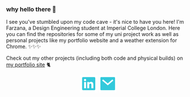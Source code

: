 ### why hello there 👋

I see you've stumbled upon my code cave - it's nice to have you here! I'm Farzana, a Design Engineering student at Imperial College London. Here you can find the repositories for some of my uni project work as well as personal projects like my portfolio website and a weather extension for Chrome. ✨✨✨

<!--🎹 I'm currently working on developing an app that animates virtual hands based on inputted music scores in Unity 🎹-->

Check out my other projects (including both code and physical builds) on [my portfolio site](https://www.farzanazainal.com) 🐈

<p align="center">
    <a href="https://www.linkedin.com/in/farzana-zainal/" alt="Linkedin"><img src="/img/linkedin-box-fill.svg"></a>
    <a href="mailto:farzana.a.zainal@gmail.com" alt="Contact me"><img src="/img/mail-fill.svg"></a>
</p>

<!--
**faz18/faz18** is a ✨ _special_ ✨ repository because its `README.md` (this file) appears on your GitHub profile.

Here are some ideas to get you started:

- 🔭 I’m currently working on ...
- 🌱 I’m currently learning ...
- 👯 I’m looking to collaborate on ...
- 🤔 I’m looking for help with ...
- 💬 Ask me about ...
- 📫 How to reach me: ...
- 😄 Pronouns: ...
- ⚡ Fun fact: ...
-->

